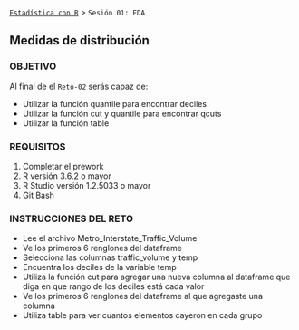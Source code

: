   [`Estadística con R`](../Readme.md) > `Sesión 01: EDA` 

## Medidas de distribución

### OBJETIVO

Al final de el `Reto-02` serás capaz de:
- Utilizar la función quantile para encontrar deciles
- Utilizar la función cut y quantile para encontrar qcuts
- Utilizar la función table

### REQUISITOS

1. Completar el prework
2. R versión 3.6.2 o mayor
3. R Studio versión 1.2.5033 o mayor 
4. Git Bash

### INSTRUCCIONES DEL RETO

- Lee el archivo Metro_Interstate_Traffic_Volume
- Ve los primeros 6 renglones del dataframe
- Selecciona las columnas traffic_volume y temp
- Encuentra los deciles de la variable temp
- Utiliza la función cut para agregar una nueva columna al dataframe que diga en que rango de los deciles está cada valor
- Ve los primeros 6 renglones del dataframe al que agregaste una columna
- Utiliza table para ver cuantos elementos cayeron en cada grupo